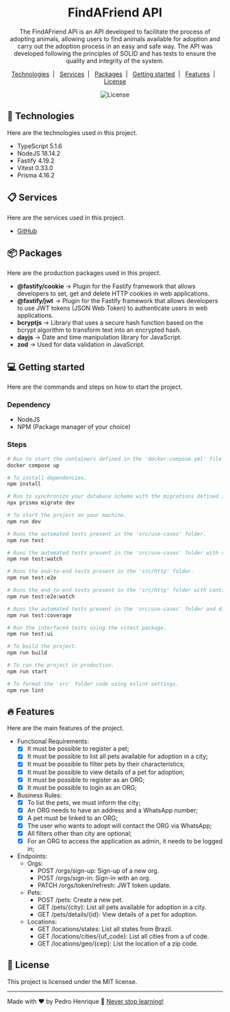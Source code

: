 <h1 align="center">FindAFriend API</h1>

<p align="center">
  The FindAFriend API is an API developed to facilitate the process of adopting animals, allowing users to find animals available for adoption and carry out the adoption process in an easy and safe way. The API was developed following the principles of SOLID and has tests to ensure the quality and integrity of the system.
</p>

<p align="center">
  <a href="#-technologies">Technologies</a>&nbsp;&nbsp;|&nbsp;&nbsp;
  <a href="#-services">Services</a>&nbsp;&nbsp;|&nbsp;&nbsp;
  <a href="#-packages">Packages</a>&nbsp;&nbsp;|&nbsp;&nbsp;
  <a href="#-getting-started">Getting started</a>&nbsp;&nbsp;|&nbsp;&nbsp;
  <a href="#-features">Features</a>&nbsp;&nbsp;|&nbsp;&nbsp;
  <a href="#memo-license">License</a>
</p>

<p align="center">
  <img alt="License" src="https://img.shields.io/static/v1?label=license&message=MIT&color=49AA26&labelColor=000000">
</p>

## 🚀 Technologies

Here are the technologies used in this project.

- TypeScript 5.1.6
- NodeJS 18.14.2
- Fastify 4.19.2
- Vitest 0.33.0
- Prisma 4.16.2

## 📋 Services

Here are the services used in this project.

- [GitHub](https://github.com/)

## 📦 Packages

Here are the production packages used in this project.

- <b>@fastify/cookie</b> -> Plugin for the Fastify framework that allows developers to set, get and delete HTTP cookies in web applications.
- <b>@fastify/jwt</b> -> Plugin for the Fastify framework that allows developers to use JWT tokens (JSON Web Token) to authenticate users in web applications.
- <b>bcryptjs</b> -> Library that uses a secure hash function based on the bcrypt algorithm to transform text into an encrypted hash.
- <b>dayjs</b> -> Date and time manipulation library for JavaScript.
- <b>zod</b> -> Used for data validation in JavaScript.

## 💻 Getting started

Here are the commands and steps on how to start the project.

### Dependency

- NodeJS
- NPM (Package manager of your choice)

### Steps

```bash
# Run to start the containers defined in the 'docker-compose.yml' file.
docker compose up

# To install dependencies.
npm install

# Run to synchronize your database schema with the migrations defined in your Prisma project.
npx prisma migrate dev

# To start the project on your machine.
npm run dev

# Runs the automated tests present in the 'src/use-cases' folder.
npm run test

# Runs the automated tests present in the 'src/use-cases' folder with continuous monitoring of code changes.
npm run test:watch

# Runs the end-to-end tests present in the 'src/http' folder.
npm run test:e2e

# Runs the end-to-end tests present in the 'src/http' folder with continuous monitoring of code changes.
npm run test:e2e:watch

# Runs the automated tests present in the 'src/use-cases' folder and displays code coverage using the vitest package.
npm run test:coverage

# Run the interfaced tests using the vitest package.
npm run test:ui

# To build the project.
npm run build

# To run the project in production.
npm run start

# To format the 'src' folder code using eslint settings.
npm run lint
```

## 🔥 Features

Here are the main features of the project.

- Functional Requirements:
  - [x] It must be possible to register a pet;
  - [x] It must be possible to list all pets available for adoption in a city;
  - [x] It must be possible to filter pets by their characteristics;
  - [x] It must be possible to view details of a pet for adoption;
  - [x] It must be possible to register as an ORG;
  - [x] It must be possible to login as an ORG;
- Business Rules:
  - [x] To list the pets, we must inform the city;
  - [x] An ORG needs to have an address and a WhatsApp number;
  - [x] A pet must be linked to an ORG;
  - [x] The user who wants to adopt will contact the ORG via WhatsApp;
  - [x] All filters other than city are optional;
  - [x] For an ORG to access the application as admin, it needs to be logged in;
- Endpoints:
  - Orgs:
    - POST /orgs/sign-up: Sign-up of a new org.
    - POST /orgs/sign-in: Sign-in with an org.
    - PATCH /orgs/token/refresh: JWT token update.
  - Pets:
    - POST /pets: Create a new pet.
    - GET /pets/{city}: List all pets available for adoption in a city.
    - GET /pets/details/{id}: View details of a pet for adoption.
  - Locations:
    - GET /locations/states: List all states from Brazil.
    - GET /locations/cities/{uf_code}: List all cities from a uf code.
    - GET /locations/geo/{cep}: List the location of a zip code.

## :memo: License

This project is licensed under the MIT license.

---

Made with ♥ by Pedro Henrique 🚀 [Never stop learning!](https://github.com/DevPedroHB)
